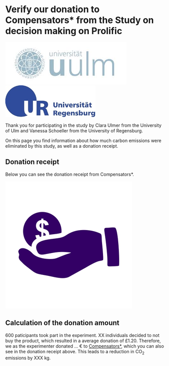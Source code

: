 # Verify our donation to Compensators* from the Study on decision making on Prolific

![](https://github.com/Vanessa-project/Experiment_Prolific/raw/gh-pages/index.jpg)
![](https://github.com/Vanessa-project/Experiment/raw/gh-pages/logo_regensburg.jpg)


Thank you for participating in the study by Clara Ulmer from the University of Ulm and Vanessa Schoeller from the University of Regensburg.


On this page you find information about how much carbon emissions were eliminated by this study, as well as a donation receipt.


## Donation receipt

Below you can see the donation receipt from Compensators*.

![](https://github.com/Vanessa-project/Experiment/raw/gh-pages/monetary-donation.jpg)

## Calculation of the donation amount

600 paticipants took part in the experiment. 
XX individuals decided to not buy the product, which resulted in a average donation of £1.20. 
Therefore, we as the experimenter donated ... € to [Compensators*](https://www.compensators.org/), which you can also see in the donation receipt above.
This leads to a reduction in CO<sub>2</sub> emissions by XXX kg. 

